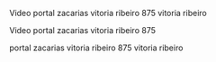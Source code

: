 Video portal zacarias vitoria ribeiro 875 vitoria ribeiro

Video portal zacarias vitoria ribeiro 875

portal zacarias vitoria ribeiro 875 vitoria ribeiro
